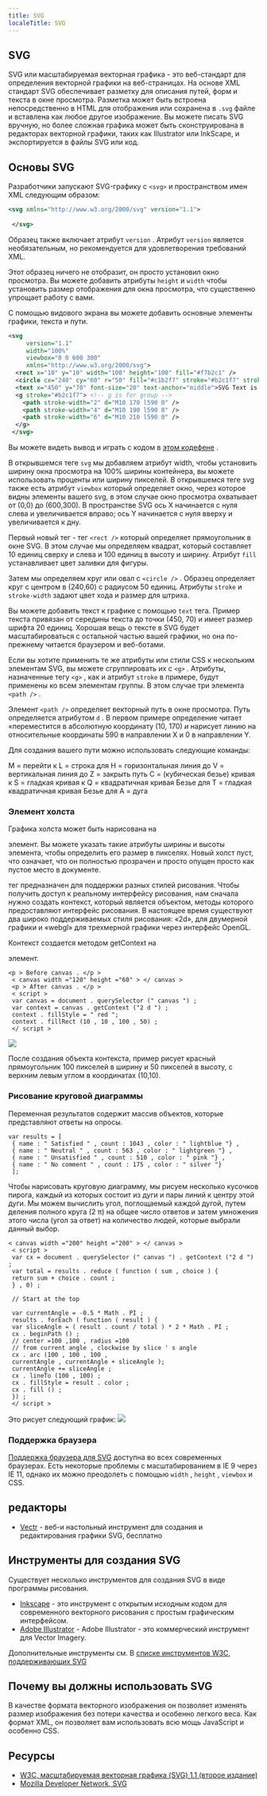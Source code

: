```yaml
---
title: SVG
localeTitle: SVG
---
```

## SVG

SVG или масштабируемая векторная графика - это веб-стандарт для определения векторной графики на веб-страницах. На основе XML стандарт SVG обеспечивает разметку для описания путей, форм и текста в окне просмотра. Разметка может быть встроена непосредственно в HTML для отображения или сохранена в `.svg` файле и вставлена ​​как любое другое изображение. Вы можете писать SVG вручную, но более сложная графика может быть сконструирована в редакторах векторной графики, таких как Illustrator или InkScape, и экспортируется в файлы SVG или код.

## Основы SVG

Разработчики запускают SVG-графику с `<svg>` и пространством имен XML следующим образом:

```svg
<svg xmlns="http://www.w3.org/2000/svg" version="1.1"> 
 
 </svg> 
```

Образец также включает атрибут `version` . Атрибут `version` является необязательным, но рекомендуется для удовлетворения требований XML.

Этот образец ничего не отобразит, он просто установил окно просмотра. Вы можете добавить атрибуты `height` и `width` чтобы установить размер отображения для окна просмотра, что существенно упрощает работу с вами.

С помощью видового экрана вы можете добавить основные элементы графики, текста и пути.

```svg
<svg 
     version="1.1" 
     width="100%" 
     viewbox="0 0 600 300" 
     xmlns="http://www.w3.org/2000/svg"> 
  <rect x="10" y="10" width="100" height="100" fill="#f7b2c1" /> 
  <circle cx="240" cy="60" r="50" fill="#c1b2f7" stroke="#b2c1f7" stroke-width="15"/> 
  <text x="450" y="70" font-size="20" text-anchor="middle">SVG Text is browser readable!</text> 
  <g stroke="#b2c1f7"> <!-- g is for group --> 
    <path stroke-width="2" d="M10 170 l590 0" /> 
    <path stroke-width="4" d="M10 190 l590 0" /> 
    <path stroke-width="6" d="M10 210 l590 0" /> 
  </g> 
 </svg> 
```

Вы можете видеть вывод и играть с кодом в [этом кодефене](https://codepen.io/SgiobairOg/pen/OxbNpW) .

В открывшемся теге `svg` мы добавляем атрибут width, чтобы установить ширину окна просмотра на 100% ширины контейнера, вы можете использовать проценты или ширину пикселей. В открывшемся теге svg также есть атрибут `viewbox` который определяет окно, через которое видны элементы вашего svg, в этом случае окно просмотра охватывает от (0,0) до (600,300). В пространстве SVG ось X начинается с нуля слева и увеличивается вправо; ось Y начинается с нуля вверху и увеличивается к дну.

Первый новый тег - тег `<rect />` который определяет прямоугольник в окне SVG. В этом случае мы определяем квадрат, который составляет 10 единиц сверху и слева и 100 единиц в высоту и ширину. Атрибут `fill` устанавливает цвет заливки для фигуры.

Затем мы определяем круг или овал с `<circle />` . Образец определяет круг с центром в (240,60) с радиусом 50 единиц. Атрибуты `stroke` и `stroke-width` задают цвет хода и размер для штриха.

Вы можете добавить текст к графике с помощью `text` тега. Пример текста привязан от середины текста до точки (450, 70) и имеет размер шрифта 20 единиц. Хорошая вещь о тексте в SVG будет масштабироваться с остальной частью вашей графики, но она по-прежнему читается браузером и веб-ботами.

Если вы хотите применить те же атрибуты или стили CSS к нескольким элементам SVG, вы можете сгруппировать их с `<g>` . Атрибуты, назначенные тегу `<g>` , как и атрибут `stroke` в примере, будут применены ко всем элементам группы. В этом случае три элемента `<path />` .

Элемент `<path />` определяет векторный путь в окне просмотра. Путь определяется атрибутом `d` . В первом примере определение читает «переместится в абсолютную координату (10, 170) _и_ нарисует линию на относительные координаты 590 в направлении X и 0 в направлении Y.

Для создания вашего пути можно использовать следующие команды:

M = перейти к L = строка для H = горизонтальная линия до V = вертикальная линия до Z = закрыть путь C = (кубическая безье) кривая к S = гладкая кривая к Q = квадратичная кривая Безье для T = гладкая квадратичная кривая Безье для A = дуга

### Элемент холста

Графика холста может быть нарисована на

элемент. Вы можете указать такие атрибуты ширины и высоты элемента, чтобы определить его размер в пикселях. Новый холст пуст, что означает, что он полностью прозрачен и просто опущен просто как пустое место в документе.

тег предназначен для поддержки разных стилей рисования. Чтобы получить доступ к реальному интерфейсу рисования, нам сначала нужно создать контекст, который является объектом, методы которого предоставляют интерфейс рисования. В настоящее время существуют два широко поддерживаемых стиля рисования: «2d», для двумерной графики и «webgl» для трехмерной графики через интерфейс OpenGL.

Контекст создается методом getContext на

элемент.
```
<p > Before canvas . </p > 
 < canvas width ="120" height ="60" > </ canvas > 
 <p > After canvas . </p > 
 < script > 
 var canvas = document . querySelector (" canvas ") ; 
 var context = canvas . getContext ("2 d ") ; 
 context . fillStyle = " red "; 
 context . fillRect (10 , 10 , 100 , 50) ; 
 </ script > 
```

![](http://www.crwflags.com/fotw/images/s/sly@stt.gif)

После создания объекта контекста, пример рисует красный прямоугольник 100 пикселей в ширину и 50 пикселей в высоту, с верхним левым углом в координатах (10,10).

### Рисование круговой диаграммы

Переменная результатов содержит массив объектов, которые представляют ответы на опросы.
```
var results = [ 
 { name : " Satisfied " , count : 1043 , color : " lightblue "} , 
 { name : " Neutral " , count : 563 , color : " lightgreen "} , 
 { name : " Unsatisfied " , count : 510 , color : " pink "} , 
 { name : " No comment " , count : 175 , color : " silver "} 
 ]; 
```

Чтобы нарисовать круговую диаграмму, мы рисуем несколько кусочков пирога, каждый из которых состоит из дуги и пары линий к центру этой дуги. Мы можем вычислить угол, поглощаемый каждой дугой, путем деления полного круга (2 π) на общее число ответов и затем умножения этого числа (угол за ответ) на количество людей, которые выбрали данный выбор.
```
< canvas width ="200" height ="200" > </ canvas > 
 < script > 
 var cx = document . querySelector (" canvas ") . getContext ("2 d ") ; 
 var total = results . reduce ( function ( sum , choice ) { 
 return sum + choice . count ; 
 } , 0) ; 
 
 // Start at the top 
 
 var currentAngle = -0.5 * Math . PI ; 
 results . forEach ( function ( result ) { 
 var sliceAngle = ( result . count / total ) * 2 * Math . PI ; 
 cx . beginPath () ; 
 // center =100 ,100 , radius =100 
 // from current angle , clockwise by slice ' s angle 
 cx . arc (100 , 100 , 100 , 
 currentAngle , currentAngle + sliceAngle ); 
 currentAngle += sliceAngle ; 
 cx . lineTo (100 , 100) ; 
 cx . fillStyle = result . color ; 
 cx . fill () ; 
 }) ; 
 </ script > 
```

Это рисует следующий график: ![](https://pbs.twimg.com/media/CTDvkA8UwAAdJg5.png)

### Поддержка браузера

[Поддержка браузера для SVG](https://caniuse.com/#feat=svg) доступна во всех современных браузерах. Есть некоторые проблемы с масштабированием в IE 9 через IE 11, однако их можно преодолеть с помощью `width` , `height` , `viewbox` и CSS.

## редакторы

*   [Vectr](https://vectr.com) - веб-и настольный инструмент для создания и редактирования графики SVG, бесплатно

## Инструменты для создания SVG

Существует несколько инструментов для создания SVG в виде программы рисования.

*   [Inkscape](https://www.inkscape.org/) - это инструмент с открытым исходным кодом для современного векторного рисования с простым графическим интерфейсом.
*   [Adobe Illustrator](https://www.adobe.com/products/illustrator/) - Adobe Illustrator - это коммерческий инструмент для Vector Imagery.

Дополнительные инструменты см. В [списке инструментов W3C, поддерживающих SVG](https://https://www.w3.org/Graphics/SVG/WG/wiki/Implementations)

## Почему вы должны использовать SVG

В качестве формата векторного изображения он позволяет изменять размер изображения без потери качества и особенно легкого веса. Как формат XML, он позволяет вам использовать всю мощь JavaScript и особенно CSS.

## Ресурсы

*   [W3C, масштабируемая векторная графика (SVG) 1.1 (второе издание)](https://www.w3.org/TR/SVG/)
*   [Mozilla Developer Network, SVG](https://developer.mozilla.org/en-US/docs/Web/SVG)